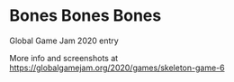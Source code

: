 # Bones Bones Bones
Global Game Jam 2020 entry

More info and screenshots at https://globalgamejam.org/2020/games/skeleton-game-6
